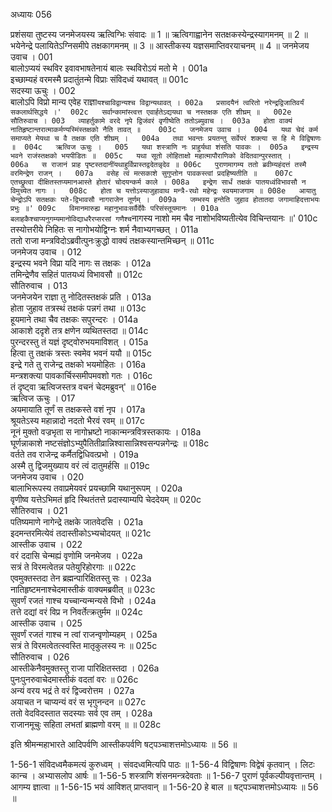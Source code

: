 अध्यायः 056

प्रशंसया तुष्टस्य जनमेजयस्य ऋत्विग्भिः संवादः ॥ 1 ॥ ऋत्विगाह्वानेन सतक्षकस्येन्द्रस्यागमनम् ॥ 2 ॥ भयेनेन्द्रे पलायितेऽग्निसमीपे तक्षकागमनम् ॥ 3 ॥ आस्तीकस्य यज्ञसमाप्तिवरयाचनम् ॥ 4 ॥
जनमेजय उवाच ।	001  
बालोऽप्ययं स्थविर इवावभाषतेनायं बालः स्थविरोऽयं मतो मे ।	001a  
इच्छाम्यहं वरमस्मै प्रदातुंतन्मे विप्राः संविदध्वं यथावत् ॥	001c  
सदस्या ऊचुः ।	002  
बालोऽपि विप्रो मान्य एवेह राज्ञा`यश्चाविद्वान्यश्च विद्वान्यथावत् ।	002a  
प्रसादयैनं त्वरितो नरेन्द्रद्विजातिवर्यं सकलार्थसिद्धये ।'	002c  
सर्वान्कामांस्त्वत्त एवार्हतेऽद्ययथा च नस्तक्षक एति शीघ्रम् ॥	002e  
सौतिरुवाच ।	003  
व्याहर्तुकामे वरदे नृपे द्विजंवरं वृणीष्वेति ततोऽब्युवाच ।	003a  
होता वाक्यं नातिहृष्टान्तरात्माकर्मण्यस्मिंस्तक्षको नैति तावत् ॥	003c  
जनमेजय उवाच ।	004  
यथा चेदं कर्म समाप्यते मेयथा च वै तक्षक एति शीघ्रम् ।	004a  
तथा भवन्तः प्रयतन्तु सर्वेपरं शक्त्या स हि मे विद्विषाणः ॥	004c  
ऋत्विज ऊचुः ।	005  
यथा शस्त्राणि नः प्राहुर्यथा शंसति पावकः ।	005a  
इन्द्रस्य भवने राजंस्तक्षको भयपीडितः ॥	005c  
यथा सूतो लोहिताक्षो महात्मापौराणिको वेदितवान्पुरस्तात् ।	006a  
स राजानं प्राह पृष्टस्तदानींयथाहुर्विप्रास्तद्वदेतन्नृदेव ॥	006c  
पुराणमागम्य ततो ब्रवीम्यहंदत्तं तस्मै वरमिन्द्रेण राजन् ।	007a  
वसेह त्वं मत्सकाशे सुगुप्तोन पावकस्त्वां प्रदहिष्यतीति ॥	007c  
एतच्छ्रुत्वा दीक्षितस्तप्यमानआस्ते होतारं चोदयन्कर्म काले ।	008a  
इन्द्रेण सार्धं तक्षकं पातयध्वंविभावसौ न विमुच्येत नागः ।	008c  
होता च यत्तोऽस्याजुहावाथ मन्त्रै-रथो महेन्द्रः स्वयमाजगाम ॥	008e  
आयातु चेन्द्रोऽपि सतक्षकः पते-द्विभावसौ नागराजेन तूर्णम् ।	009a  
जम्भस्य हन्तेति जुहाव होतातदा जगामाहिदत्ताभयः प्रभुः ॥'	009c  
विमानमारुह्य महानुभावःसर्वैर्देवैः परिसंस्तूयमानः ।	010a  
बलाहकैश्चाप्यनुगम्यमानोविद्याधरैरप्सरसां गणैश्च`नागस्य नाशो मम चैव नाशोभविष्यतीत्येव विचिन्तयानः ॥'	010c  
तस्योत्तरीये निहितः स नागोभयोद्विग्नः शर्म नैवाभ्यगच्छत् ।	011a  
ततो राजा मन्त्रविदोऽब्रवीत्पुनःक्रुद्धो वाक्यं तक्षकस्यान्तमिच्छन् ॥	011c  
जनमेजय उवाच ।	012  
इन्द्रस्य भवने विप्रा यदि नागः स तक्षकः ।	012a  
तमिन्द्रेणैव सहितं पातयध्यं विभावसौ ॥	012c  
सौतिरुवाच ।	013  
जनमेजयेन राज्ञा तु नोदितस्तक्षकं प्रति ।	013a  
होता जुहाव तत्रस्थं तक्षकं पन्नगं तथा ॥	013c  
हूयमाने तथा चैव तक्षकः सपुरन्दरः ।	014a  
आकाशे ददृशे तत्र क्षणेन व्यथितस्तदा ॥	014c  
पुरन्दरस्तु तं यज्ञं दृष्ट्वोरुभयमाविशत् ।	015a  
हित्वा तु तक्षकं त्रस्तः स्वमेव भवनं ययौ ॥	015c  
इन्द्रे गते तु राजेन्द्र तक्षको भयमोहितः ।	016a  
मन्त्रशक्त्या पावकार्चिस्समीपमवशो गतः ।	016c  
तं दृष्ट्वा ऋत्विजस्तत्र वचनं चेदमब्रुवन्' ॥	016e  
ऋत्विज ऊचुः ।	017  
अयमायाति तूर्णं स तक्षकस्ते वशं नृप ।	017a  
श्रूयतेऽस्य महान्नादो नदतो भैरवं रवम् ॥	017c  
नूनं मुक्तो वज्रभृता स नागोभ्रष्टो नाकान्मन्त्रवित्रस्तकायः ।	018a  
घूर्णन्नाकाशे नष्टसंज्ञोऽभ्युपैतितीव्रान्निश्वासान्निश्वसन्पन्नगेन्द्रः ॥	018c  
वर्तते तव राजेन्द्र कर्मैतद्विधिवत्प्रभो ।	019a  
अस्मै तु द्विजमुख्याय वरं त्वं दातुमर्हसि ॥	019c  
जनमेजय उवाच ।	020  
बालाभिरूपस्य तवाप्रमेयवरं प्रयच्छामि यथानुरूपम् ।	020a  
वृणीष्व यत्तेऽभिमतं हृदि स्थितंतत्ते प्रदास्याम्यपि चेददेयम् ॥	020c  
सौतिरुवाच ।	021  
पतिष्यमाणे नागेन्द्रे तक्षके जातवेदसि ।	021a  
इदमन्तरमित्येवं तदास्तीकोऽभ्यचोदयत् ॥	021c  
आस्तीक उवाच ।	022  
वरं ददासि चेन्मह्यं वृणोमि जनमेजय ।	022a  
सत्रं ते विरमत्वेतन्न पतेयुरिहोरगाः ॥	022c  
एवमुक्तस्तदा तेन ब्रह्मन्पारिक्षितस्तु सः ।	023a  
नातिहृष्टमनाश्चेदमास्तीकं वाक्यमब्रवीत् ॥	023c  
सुवर्णं रजतं गाश्च यच्चान्यन्मन्यसे विभो ।	024a  
तत्ते दद्यां वरं विप्र न निवर्तेत्क्रतुर्मम ॥	024c  
आस्तीक उवाच ।	025  
सुवर्णं रजतं गाश्च न त्वां राजन्वृणोम्यहम् ।	025a  
सत्रं ते विरमत्वेतत्स्वस्ति मातृकुलस्य नः ॥	025c  
सौतिरुवाच ।	026  
आस्तीकेनैवमुक्तस्तु राजा पारिक्षितस्तदा ।	026a  
पुनःपुनरुवाचेदमास्तीकं वदतां वरः ॥	026c  
अन्यं वरय भद्रं ते वरं द्विज्वरोत्तम ।	027a  
अयाचत न चाप्यन्यं वरं स भृगुनन्दन ॥	027c  
ततो वेदविदस्तात सदस्याः सर्व एव तम् ।	028a  
राजानमूचुः सहिता लभतां ब्राह्मणो वरम् ॥ ॥	028c  

इति श्रीमन्महाभारते आदिपर्वणि आस्तीकपर्वणि षट्पञ्चाशत्तमोऽध्यायः ॥ 56 ॥

1-56-1 संविदध्वमैकमत्यं कुरुध्वम् । संवदध्वमित्यपि पाठः ॥ 1-56-4 विद्विषाणः विद्वेषं कृतवान् । लिटः कान्च । अभ्यासलोप आर्षः ॥ 1-56-5 शस्त्राणि शंसनमन्त्रदेवताः ॥ 1-56-7 पुराणं पूर्वकल्पीयवृत्तान्तम् । आगम्य ज्ञात्वा ॥ 1-56-15 भयं आविशत् प्राप्तवान् ॥ 1-56-20 हे बाल ॥ षट्पञ्चाशत्तमोऽध्यायः ॥ 56 ॥

